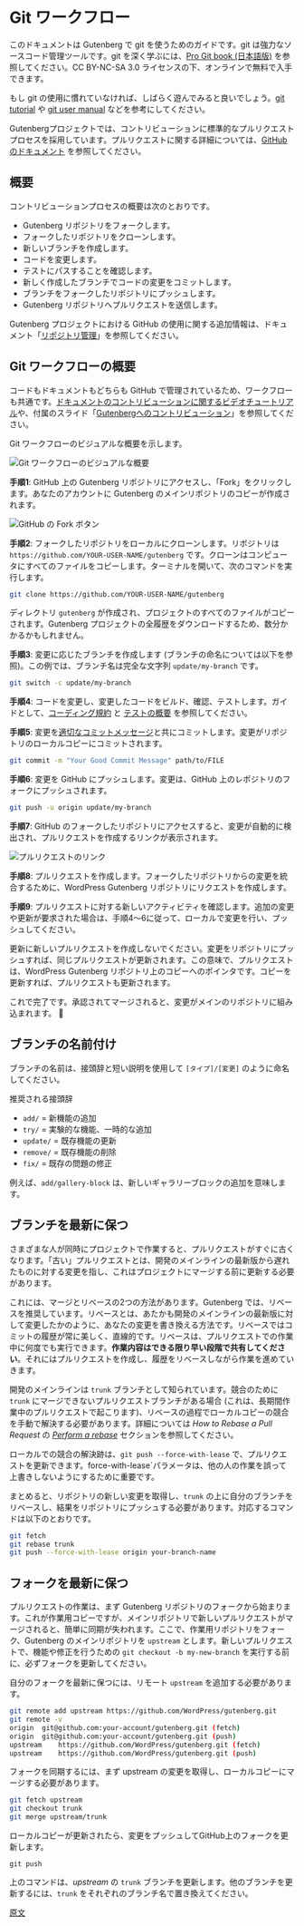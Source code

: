 <!--
# Git Workflow
-->
# Git ワークフロー

<!--
This documentation is intended to help you get started using git with Gutenberg. Git is a powerful source code management tool; to learn git deeply, check out the [Pro Git book](https://git-scm.com/book/en/v2) available free online under CC BY-NC-SA 3.0 license.
-->
このドキュメントは Gutenberg で git を使うためのガイドです。git は強力なソースコード管理ツールです。git を深く学ぶには、[Pro Git book (日本語版)](https://git-scm.com/book/ja/v2) を参照してください。CC BY-NC-SA 3.0 ライセンスの下、オンラインで無料で入手できます。

<!--
If you are unfamiliar with using git, it is worthwhile to explore and play with it. Try out the [git tutorial](https://git-scm.com/docs/gittutorial) as well as the [git user manual](https://git-scm.com/docs/user-manual) for help getting started.
-->
もし git の使用に慣れていなければ、しばらく遊んでみると良いでしょう。[git tutorial](https://git-scm.com/docs/gittutorial) や [git user manual](https://git-scm.com/docs/user-manual) などを参考にしてください。

<!--
The Gutenberg project follows a standard pull request process for contributions. See GitHub's documentation for [additional details about pull requests](https://docs.github.com/en/github/collaborating-with-issues-and-pull-requests).
-->
Gutenbergプロジェクトでは、コントリビューションに標準的なプルリクエストプロセスを採用しています。プルリクエストに関する詳細については、[GitHubのドキュメント](https://docs.github.com/ja/github/collaborating-with-pull-requests) を参照してください。

<!--
## Overview
-->
## 概要

<!--
An overview of the process for contributors is:
-->
コントリビューションプロセスの概要は次のとおりです。

<!--
-   Fork the Gutenberg repository.
-   Clone the forked repository.
-   Create a new branch.
-   Make code changes.
-   Confirm tests pass.
-   Commit the code changes within the newly created branch.
-   Push the branch to the forked repository.
-   Submit a pull request to the Gutenberg repository.
-->
- Gutenberg リポジトリをフォークします。
- フォークしたリポジトリをクローンします。
- 新しいブランチを作成します。
- コードを変更します。
- テストにパスすることを確認します。
- 新しく作成したブランチでコードの変更をコミットします。
- ブランチをフォークしたリポジトリにプッシュします。
- Gutenberg リポジトリへプルリクエストを送信します。

<!--
See the [repository management document](/docs/contributors/repository-management.md) for additional information on how the Gutenberg project uses GitHub.
-->
Gutenberg プロジェクトにおける GitHub の使用に関する追加情報は、ドキュメント「[リポジトリ管理](https://ja.wordpress.org/team/handbook/block-editor/contributors/repository-management)」を参照してください。

<!--
## Git Workflow Walkthrough
-->
## Git ワークフローの概要

<!--
The workflow for code and documentation is the same, since both are managed in GitHub. You can watch a [video walk-through of contributing documentation](https://wordpress.tv/2020/09/02/marcus-kazmierczak-contribute-developer-documentation-to-gutenberg/) and the accompanying [slides for contributing to Gutenberg](https://mkaz.blog/wordpress/contribute-documentation-to-gutenberg/).
-->
コードもドキュメントもどちらも GitHub で管理されているため、ワークフローも共通です。[ドキュメントのコントリビューションに関するビデオチュートリアル](https://wordpress.tv/2020/09/02/marcus-kazmierczak-contribute-developer-documentation-to-gutenberg/)や、付属のスライド「[Gutenbergへのコントリビューション](https://mkaz.blog/wordpress/contribute-documentation-to-gutenberg/)」を参照してください。

<!--
Here is a visual overview of the Git workflow:
-->
Git ワークフローのビジュアルな概要を示します。

<!--
![Visual Overview of Git Workflow](https://developer.wordpress.org/files/2020/09/git-workflow.png)
-->
![Git ワークフローのビジュアルな概要](https://developer.wordpress.org/files/2020/09/git-workflow.png)

<!--
**Step 1**: Go to the Gutenberg repository on GitHub and click Fork. This creates a copy of the main Gutenberg repository to your account.
-->
**手順1**: GitHub 上の Gutenberg リポジトリにアクセスし、「Fork」をクリックします。あなたのアカウントに Gutenberg のメインリポジトリのコピーが作成されます。
<!--
![Screenshot showing fork button on GitHub](https://developer.wordpress.org/files/2020/09/gutenberg-fork.png)
-->
![GitHub の Fork ボタン](https://developer.wordpress.org/files/2020/09/gutenberg-fork.png)

<!--
**Step 2**: Clone your forked repository locally. It is located at: `https://github.com/YOUR-USER-NAME/gutenberg`. Cloning copies all the files to your computer. Open a terminal and run:
-->
**手順2**: フォークしたリポジトリをローカルにクローンします。リポジトリは `https://github.com/YOUR-USER-NAME/gutenberg` です。クローンはコンピュータにすべてのファイルをコピーします。ターミナルを開いて、次のコマンドを実行します。

```bash
git clone https://github.com/YOUR-USER-NAME/gutenberg
```

<!--
This will create a directory called `gutenberg` with all the files for the project. It might take a couple of minutes because it is downloading the entire history of the Gutenberg project.
-->
ディレクトリ `gutenberg` が作成され、プロジェクトのすべてのファイルがコピーされます。Gutenberg プロジェクトの全履歴をダウンロードするため、数分かかるかもしれません。

<!--
**Step 3**: Create a branch for your change (see below for branch naming). For this example, the branch name is the complete string: `update/my-branch`
-->
**手順3**: 変更に応じたブランチを作成します (ブランチの命名については以下を参照)。この例では、ブランチ名は完全な文字列 `update/my-branch` です。

```bash
git switch -c update/my-branch
```

<!--
**Step 4**: Make the code changes. Build, confirm, and test your change thoroughly. See [coding guidelines](/docs/contributors/code/coding-guidelines.md) and [testing overview](/docs/contributors/code/testing-overview.md) for guidance.
-->
**手順4**: コードを変更し、変更したコードをビルド、確認、テストします。ガイドとして、[コーディング規約](https://ja.wordpress.org/team/handbook/block-editor/contributors/code/coding-guidelines.md) と [テストの概要](/docs/contributors/code/testing-overview) を参照してください。

<!--
**Step 5**: Commit your change with a [good commit message](https://make.wordpress.org/core/handbook/best-practices/commit-messages/). This will commit your change to your local copy of the repository.
-->
**手順5**: 変更を[適切なコミットメッセージ](https://make.wordpress.org/core/handbook/best-practices/commit-messages/)と共にコミットします。変更がリポジトリのローカルコピーにコミットされます。

```bash
git commit -m "Your Good Commit Message" path/to/FILE
```

<!--
**Step 6**: Push your change up to GitHub. The change will be pushed to your fork of the repository on the GitHub
-->
**手順6**: 変更を GitHub にプッシュします。変更は、GitHub 上のレポジトリのフォークにプッシュされます。

```bash
git push -u origin update/my-branch
```

<!--
**Step 7**: Go to your forked repository on GitHub -- it will automatically detect the change and give you a link to create a pull request.
-->
**手順7**: GitHub のフォークしたリポジトリにアクセスすると、変更が自動的に検出され、プルリクエストを作成するリンクが表示されます。

<!--
![Screenshot showing pull request link](https://developer.wordpress.org/files/2020/09/pull-request-create.png)
-->
![プルリクエストのリンク](https://developer.wordpress.org/files/2020/09/pull-request-create.png)

<!--
**Step 8**: Create the pull request. This will create the request on the WordPress Gutenberg repository to integrate the change from your forked repository.
-->
**手順8**: プルリクエストを作成します。フォークしたリポジトリからの変更を統合するために、WordPress Gutenberg リポジトリにリクエストを作成します。

<!--
**Step 9**: Keep up with new activity on the pull request. If any additional changes or updates are requested, then make the changes locally and push them up, following Steps 4-6.
-->
**手順9**: プルリクエストに対する新しいアクティビティを確認します。追加の変更や更新が要求された場合は、手順4～6に従って、ローカルで変更を行い、プッシュしてください。

<!--
Do not make a new pull request for updates; by pushing your change to your repository it will update the same PR. In this sense, the PR is a pointer on the WordPress Gutenberg repository to your copy. So when you update your copy, the PR is also updated.
-->
更新に新しいプルリクエストを作成しないでください。変更をリポジトリにプッシュすれば、同じプルリクエストが更新されます。この意味で、プルリクエストは、WordPress Gutenberg リポジトリ上のコピーへのポインタです。コピーを更新すれば、プルリクエストも更新されます。

<!--
That’s it! Once approved and merged, your change will be incorporated into the main repository. 🎉
-->
これで完了です。承認されてマージされると、変更がメインのリポジトリに組み込まれます。 🎉

<!--
## Branch Naming
-->
## ブランチの名前付け

<!--
You should name your branches using a prefixes and short description, like this: `[type]/[change]`.
-->
ブランチの名前は、接頭辞と短い説明を使用して `[タイプ]/[変更]` のように命名してください。

<!--
Suggested prefixes:
-->
推奨される接頭辞

<!--
-   `add/` = add a new feature
-   `try/` = experimental feature, "tentatively add"
-   `update/` = update an existing feature
-   `remove/` = remove an existing feature
-   `fix/` = fix an existing issue
-->
-   `add/` = 新機能の追加
-   `try/` = 実験的な機能、一時的な追加
-   `update/` = 既存機能の更新
-   `remove/` = 既存機能の削除
-   `fix/` = 既存の問題の修正

<!--
For example, `add/gallery-block` means you're working on adding a new gallery block.
-->
例えば、`add/gallery-block` は、新しいギャラリーブロックの追加を意味します。

<!--
## Keeping Your Branch Up To Date
-->
## ブランチを最新に保つ

<!--
When many different people are working on a project simultaneously, pull requests can go stale quickly. A "stale" pull request is one that is no longer up to date with the main line of development, and it needs to be updated before it can be merged into the project.
-->
さまざまな人が同時にプロジェクトで作業すると、プルリクエストがすぐに古くなります。「古い」プルリクエストとは、開発のメインラインの最新版から遅れたものに対する変更を指し、これはプロジェクトにマージする前に更新する必要があります。

<!--
There are two ways to do this: merging and rebasing. In Gutenberg, the recommendation is to rebase. Rebasing means rewriting your changes as if they're happening on top of the main line of development. This ensures the commit history is always clean and linear. Rebasing can be performed as many times as needed while you're working on a pull request. **Do share your work early on** by opening a pull request and keeping your history rebase as you progress.
-->
これには、マージとリベースの2つの方法があります。Gutenberg では、リベースを推奨しています。リベースとは、あたかも開発のメインラインの最新版に対して変更したかのように、あなたの変更を書き換える方法です。リベースではコミットの履歴が常に美しく、直線的です。リベースは、プルリクエストでの作業中に何度でも実行できます。**作業内容はできる限り早い段階で共有してください**。それにはプルリクエストを作成し、履歴をリベースしながら作業を進めていきます。

<!--
The main line of development is known as the `trunk` branch. If you have a pull-request branch that cannot be merged into `trunk` due to a conflict (this can happen for long-running pull requests), then in the course of rebasing you'll have to manually resolve any conflicts in your local copy. Learn more in [section _Perform a rebase_](https://github.com/edx/edx-platform/wiki/How-to-Rebase-a-Pull-Request#perform-a-rebase) of _How to Rebase a Pull Request_.
-->
開発のメインラインは `trunk` ブランチとして知られています。競合のために `trunk` にマージできないプルリクエストブランチがある場合 (これは、長期間作業中のプルリクエストで起こります)、リベースの過程でローカルコピーの競合を手動で解決する必要があります。詳細については _How to Rebase a Pull Request_ の [_Perform a rebase_](https://github.com/edx/edx-platform/wiki/How-to-Rebase-a-Pull-Request#perform-a-rebase) セクションを参照してください。

<!--
Once you have resolved any conflicts locally you can update the pull request with `git push --force-with-lease`. Using the `--force-with-lease` parameter is important to guarantee that you don't accidentally overwrite someone else's work.
-->
ローカルでの競合の解決跡は、`git push --force-with-lease` で、プルリクエストを更新できます。force-with-lease`パラメータは、他の人の作業を誤って上書きしないようにするために重要です。

<!--
To sum it up, you need to fetch any new changes in the repository, rebase your branch on top of `trunk`, and push the result back to the repository. These are the corresponding commands:
-->
まとめると、リポジトリの新しい変更を取得し、`trunk` の上に自分のブランチをリベースし、結果をリポジトリにプッシュする必要があります。対応するコマンドは以下のとおりです。

```sh
git fetch
git rebase trunk
git push --force-with-lease origin your-branch-name
```

<!--
## Keeping Your Fork Up To Date
-->
## フォークを最新に保つ

<!--
Working on pull request starts with forking the Gutenberg repository, your separate working copy. Which can easily go out of sync as new pull requests are merged into the main repository. Here your working repository is a `fork` and the main Gutenberg repository is `upstream`. When working on new pull request you should always update your fork before you do `git checkout -b my-new-branch` to work on a feature or fix.
-->
プルリクエストの作業は、まず Gutenberg リポジトリのフォークから始まります。これが作業用コピーですが、メインリポジトリで新しいプルリクエストがマージされると、簡単に同期が失われます。ここで、作業用リポジトリをフォーク、Gutenberg のメインリポジトリを `upstream` とします。新しいプルリクエストで、機能や修正を行うための `git checkout -b my-new-branch` を実行する前に、必ずフォークを更新してください。

<!--
You will need to add an `upstream` remote in order to keep your fork updated.
-->
自分のフォークを最新に保つには、リモート `upstream` を追加する必要があります。

```sh
git remote add upstream https://github.com/WordPress/gutenberg.git
git remote -v
origin	git@github.com:your-account/gutenberg.git (fetch)
origin	git@github.com:your-account/gutenberg.git (push)
upstream	https://github.com/WordPress/gutenberg.git (fetch)
upstream	https://github.com/WordPress/gutenberg.git (push)
```

<!--
To sync your fork, you first need to fetch the upstream changes and merge them into your local copy:
-->
フォークを同期するには、まず upstream の変更を取得し、ローカルコピーにマージする必要があります。

```sh
git fetch upstream
git checkout trunk
git merge upstream/trunk
```

<!--
Once your local copy is updated, push your changes to update your fork on GitHub:
-->
ローカルコピーが更新されたら、変更をプッシュしてGitHub上のフォークを更新します。

```
git push
```

<!--
The above commands will update your `trunk` branch from _upstream_. To update any other branch replace `trunk` with the respective branch name.
-->
上のコマンドは、_upstream_ の `trunk` ブランチを更新します。他のブランチを更新するには、`trunk` をそれぞれのブランチ名で置き換えてください。

[原文](https://github.com/WordPress/gutenberg/blob/trunk/docs/contributors/git-workflow.md)
